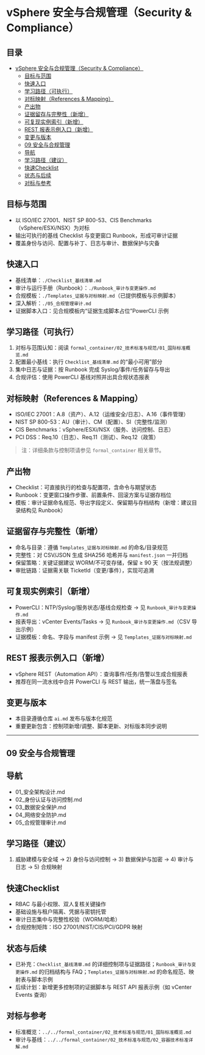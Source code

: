 # vSphere 安全与合规管理（Security & Compliance）

## 目录

- [vSphere 安全与合规管理（Security & Compliance）](#vsphere-安全与合规管理security-compliance)
  - [目标与范围](#目标与范围)
  - [快速入口](#快速入口)
  - [学习路径（可执行）](#学习路径可执行)
  - [对标映射（References & Mapping）](#对标映射references-mapping)
  - [产出物](#产出物)
  - [证据留存与完整性（新增）](#证据留存与完整性新增)
  - [可复现实例索引（新增）](#可复现实例索引新增)
  - [REST 报表示例入口（新增）](#rest-报表示例入口新增)
  - [变更与版本](#变更与版本)
  - [09 安全与合规管理](#09-安全与合规管理)
  - [导航](#导航)
  - [学习路径（建议）](#学习路径建议)
  - [快速Checklist](#快速checklist)
  - [状态与后续](#状态与后续)
  - [对标与参考](#对标与参考)



## 目标与范围

- 以 ISO/IEC 27001、NIST SP 800-53、CIS Benchmarks（vSphere/ESXi/NSX）为对标
- 输出可执行的基线 Checklist 与变更窗口 Runbook，形成可审计证据
- 覆盖身份与访问、配置与补丁、日志与审计、数据保护与灾备

## 快速入口

- 基线清单：`./Checklist_基线清单.md`
- 审计与运行手册（Runbook）：`./Runbook_审计与变更操作.md`
- 合规模板：`./Templates_证据与对标映射.md`（已提供模板与示例脚本）
- 深入解析：`./05_合规管理审计.md`
- 证据脚本入口：见合规模板内“证据生成脚本占位”PowerCLI 示例

## 学习路径（可执行）

1. 对标与范围认知：阅读 `formal_container/02_技术标准与规范/01_国际标准概览.md`
2. 配置最小基线：执行 `Checklist_基线清单.md` 的“最小可用”部分
3. 集中日志与证据：按 Runbook 完成 Syslog/事件/任务留存与导出
4. 合规评估：使用 PowerCLI 基线对照并出具合规状态报表

## 对标映射（References & Mapping）

- ISO/IEC 27001：A.8（资产）、A.12（运维安全/日志）、A.16（事件管理）
- NIST SP 800-53：AU（审计）、CM（配置）、SI（完整性/监测）
- CIS Benchmarks：vSphere/ESXi/NSX（服务、访问控制、日志）
- PCI DSS：Req.10（日志）、Req.11（测试）、Req.12（政策）

> 注：详细条款与控制项请参见 `formal_container` 相关章节。

## 产出物

- Checklist：可直接执行的检查与配置项，含命令与期望状态
- Runbook：变更窗口操作步骤、前置条件、回滚方案与证据存档位
- 模板：审计证据命名规范、导出字段定义、保留期与存档结构（新增：建议目录结构见 Runbook）

## 证据留存与完整性（新增）

- 命名与目录：遵循 `Templates_证据与对标映射.md` 的命名/目录规范
- 完整性：对 CSV/JSON 生成 SHA256 哈希并与 `manifest.json` 一并归档
- 保留策略：关键证据建议 WORM/不可变存储，保留 ≥ 90 天（按法规调整）
- 审批链路：证据需关联 TicketId（变更/事件），实现可追溯

## 可复现实例索引（新增）

- PowerCLI：NTP/Syslog/服务状态/基线合规检查 → 见 `Runbook_审计与变更操作.md`
- 报表导出：vCenter Events/Tasks → 见 `Runbook_审计与变更操作.md`（CSV 导出示例）
- 证据模板：命名、字段与 manifest 示例 → 见 `Templates_证据与对标映射.md`

## REST 报表示例入口（新增）

- vSphere REST（Automation API）：查询事件/任务/告警以生成合规报表
- 推荐在同一流水线中合并 PowerCLI 与 REST 输出，统一落盘与签名

## 变更与版本

- 本目录遵循仓库 `ai.md` 发布与版本化规范
- 重要更新包含：控制项新增/调整、脚本更新、对标版本同步说明

---

## 09 安全与合规管理

## 导航

- 01_安全架构设计.md
- 02_身份认证与访问控制.md
- 03_数据安全保护.md
- 04_网络安全防护.md
- 05_合规管理审计.md

## 学习路径（建议）

1) 威胁建模与安全域 → 2) 身份与访问控制 → 3) 数据保护与加密 → 4) 审计与日志 → 5) 合规映射

## 快速Checklist

- RBAC 与最小权限、双人复核关键操作
- 基础设施与租户隔离、凭据与密钥托管
- 审计日志集中与完整性校验（WORM/哈希）
- 合规控制矩阵：ISO 27001/NIST/CIS/PCI/GDPR 映射

## 状态与后续

- 已补充：`Checklist_基线清单.md` 的详细控制项与证据路径；`Runbook_审计与变更操作.md` 的归档结构与 FAQ；`Templates_证据与对标映射.md` 的命名规范、映射表与脚本示例
- 后续计划：新增更多控制项的证据脚本与 REST API 报表示例（如 vCenter Events 查询）

## 对标与参考

- 标准概览：`../../formal_container/02_技术标准与规范/01_国际标准概览.md`
- 审计与基线：`../../formal_container/02_技术标准与规范/02_容器技术标准详解.md`
